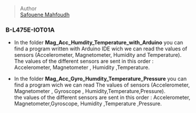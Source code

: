
> Author   
> [Safouene Mahfoudh](https://github.com/Safouene-Mahfoudh)








### B-L475E-IOT01A   
* In the folder **Mag_Acc_Humdity_Temperature_with_Arduino** you can find a program written with Arduino IDE wich we can read the values of sensors (Accelerometer, Magnetometer, Humidity and Temperature).        
The values of the different sensors are sent in this order :  Accelerometer, Magnetometer , Humidity ,Temperature.    


* In the folder **Mag_Acc_Gyro_Humdity_Temperature_Pressure** you can find a program wich we can read The values of sensors (Accelerometer, Magnetometer , Gyroscope , Humidity,Temperature,Pressure).  
the values of the different sensors are sent in this order :  Accelerometer, Magnetometer,Gyroscope, Humidity ,Temperature ,Pressure.
